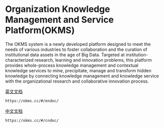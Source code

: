 # Organization Knowledge Management and Service Platform(OKMS)

The OKMS system is a newly developed platform designed to meet the needs of various industries to foster collaboration and the curation of institutional data assets in the age of Big Data. Targeted at institution-characterized research, learning and innovation problems, this platform provides whole-process knowledge management and contextual knowledge services to mine, precipitate, manage and transform hidden knowledge by connecting knowledge management and knowledge service with the organizational research and collaborative innovation process.



[英文文档](https://okms.cc/#/endoc/)

```html
https://okms.cc/#/endoc/
```


[中文文档](https://okms.cc/#/cndoc/)

```html
https://okms.cc/#/cndoc/
```

